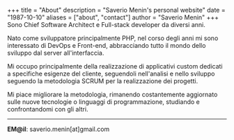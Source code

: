 +++
title = "About"
description = "Saverio Menin's personal website"
date = "1987-10-10"
aliases = ["about", "contact"]
author = "Saverio Menin"
+++
 Sono Chief Software Architect e Full-stack developer da diversi anni.

 Nato come sviluppatore principalmente PHP, nel corso degli anni mi sono interessato di DevOps e Front-end, abbracciando tutto il mondo dello sviluppo dal server all'interfaccia.

Mi occupo principalmente della realizzazione di applicativi custom dedicati a specifiche esigenze del cliente, seguendoli nell'analisi e nello sviluppo seguendo la metodologia SCRUM per la realizzazione dei progetti.

Mi piace migliorare la metodologia, rimanendo costantemente aggiornato sulle nuove tecnologie o linguaggi di programmazione, studiando e confrontandomi con gli altri.

 ---

 **EM@il**: saverio.menin[at]gmail.com
